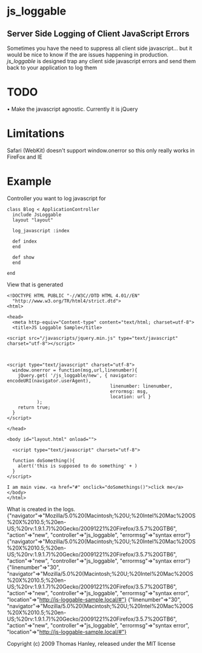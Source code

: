 js\_loggable
============
Server Side Logging of Client JavaScript Errors
-----------------------------------------------

Sometimes you have the need to suppress all client side javascript... but it would be nice to know if the are issues happening in production. _js\_loggable_ is designed trap any client side javascript errors and send them back to your application to log them         


TODO
======
• Make the javascript agnostic. Currently it is jQuery

Limitations
===========
Safari (WebKit) doesn't support window.onerror so this only really works in FireFox and IE


Example
=======
Controller you want to log javascript for

    class Blog < ApplicationController
      include JsLoggable
      layout "layout"
  
      log_javascript :index
  
      def index
      end
  
      def show
      end
  
    end

View that is generated

    <!DOCTYPE HTML PUBLIC "-//W3C//DTD HTML 4.01//EN"
      "http://www.w3.org/TR/html4/strict.dtd">
    <html>

    <head>
      <meta http-equiv="Content-type" content="text/html; charset=utf-8">
      <title>JS Loggable Sample</title>

    <script src="/javascripts/jquery.min.js" type="text/javascript" charset="utf-8"></script>



    <script type="text/javascript" charset="utf-8">
      window.onerror = function(msg,url,linenumber){    
        jQuery.get( '/js_loggable/new', { navigator: encodeURI(navigator.userAgent),
                                          linenumber: linenumber,  
                                          errormsg: msg,
                                          location: url }
               );
        return true;    
      }
    </script>

    </head>

    <body id="layout.html" onload="">
  
      <script type="text/javascript" charset="utf-8">
          
      function doSomething(){
        alert('this is supposed to do something' + )
      }
    </script>

    I am main view. <a href="#" onclick="doSomethings()">click me</a>
    </body>
    </html>

What is created in the logs.
    {"navigator"=>"Mozilla/5.0%20(Macintosh;%20U;%20Intel%20Mac%20OS%20X%2010.5;%20en-US;%20rv:1.9.1.7)%20Gecko/20091221%20Firefox/3.5.7%20GTB6", "action"=>"new", "controller"=>"js_loggable", "errormsg"=>"syntax error"}
    {"navigator"=>"Mozilla/5.0%20(Macintosh;%20U;%20Intel%20Mac%20OS%20X%2010.5;%20en-US;%20rv:1.9.1.7)%20Gecko/20091221%20Firefox/3.5.7%20GTB6", "action"=>"new", "controller"=>"js_loggable", "errormsg"=>"syntax error"}
    {"linenumber"=>"30", "navigator"=>"Mozilla/5.0%20(Macintosh;%20U;%20Intel%20Mac%20OS%20X%2010.5;%20en-US;%20rv:1.9.1.7)%20Gecko/20091221%20Firefox/3.5.7%20GTB6", "action"=>"new", "controller"=>"js_loggable", "errormsg"=>"syntax error", "location"=>"http://js-loggable-sample.local/#"}
    {"linenumber"=>"30", "navigator"=>"Mozilla/5.0%20(Macintosh;%20U;%20Intel%20Mac%20OS%20X%2010.5;%20en-US;%20rv:1.9.1.7)%20Gecko/20091221%20Firefox/3.5.7%20GTB6", "action"=>"new", "controller"=>"js_loggable", "errormsg"=>"syntax error", "location"=>"http://js-loggable-sample.local/#"}

Copyright (c) 2009 Thomas Hanley, released under the MIT license
